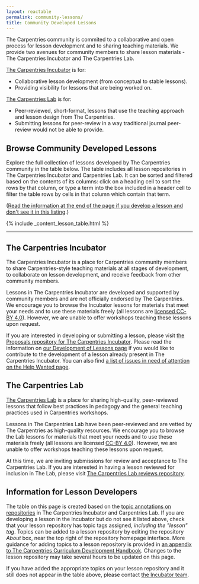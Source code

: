 ```yaml
---
layout: reactable
permalink: community-lessons/
title: Community Developed Lessons
---
```


The Carpentries community is commited to a collaborative and open process for lesson development and to sharing teaching materials.
We provide two avenues for community members to share lesson materials - The Carpentries Incubator and The Carpentries Lab.

[The Carpentries Incubator](#the-carpentries-incubator) is for:

- Collaborative lesson development (from conceptual to stable lessons).
- Providing visibility for lessons that are being worked on.

[The Carpentries Lab](#the-carpentries-lab) is for:

- Peer-reviewed, short-format, lessons that use the teaching approach and lesson design from The Carpentries.
- Submitting lessons for peer-review in a way traditional journal peer-review would not be able to provide.

## Browse Community Developed Lessons

Explore the full collection of lessons developed by The Carpentries community
in the table below.
The table includes all lesson repositories in The Carpentries Incubator and
Carpentries Lab.
It can be sorted and filtered based on the contents of its columns:
click on a heading cell to sort the rows by that column,
or type a term into the box included in a header cell to filter the table rows by
cells in that column which contain that term.

([Read the information at the end of the page if you develop a lesson and don't see it in this listing](#information-for-lesson-developers).)

{% include _content_lesson_table.html %}

---

## The Carpentries Incubator

The Carpentries Incubator is a place for Carpentries community members to share Carpentries-style teaching materials at all stages of development, to collaborate on lesson development, and receive feedback from other community members.

Lessons in The Carpentries Incubator are developed and supported by community members and are not officially endorsed by The Carpentries. We encourage you to browse the Incubator lessons for materials that meet your needs and to use these materials freely (all lessons are [licensed CC-BY 4.0](https://creativecommons.org/licenses/by/4.0/)). However, we are unable to offer workshops teaching these lessons upon request.

If you are interested in developing or submitting a lesson, please visit
[the Proposals repository for The Carpentries Incubator](https://github.com/carpentries-incubator/proposals#readme).
Please read the information on
[our Development of Lessons page](https://carpentries.org/involved-lessons/)
if you would like to contribute to the development of a lesson already present
in The Carpentries Incubator.
You can also find
[a list of issues in need of attention on the Help Wanted page](https://carpentries.org/help-wanted-issues/).

## The Carpentries Lab

[The Carpentries Lab](https://github.com/carpentries-lab/reviews/) is a place for sharing high-quality, peer-reviewed lessons
that follow best practices in pedagogy and
the general teaching practices used in Carpentries workshops.

Lessons in The Carpentries Lab have been peer-reviewed and are vetted by The Carpentries as high-quality resources. We encourage you to browse the Lab lessons for materials that meet your needs and to use these materials freely (all lessons are licensed [CC-BY 4.0](https://creativecommons.org/licenses/by/4.0/)). However, we are unable to offer workshops teaching these lessons upon request.

At this time, we are inviting submissions for review and acceptance to The Carpentries Lab.
If you are interested in having a lesson reviewed for inclusion in The Lab, please visit [The Carpentries Lab reviews repository](https://github.com/carpentries-lab/reviews/).

## Information for Lesson Developers

The table on this page is created based on the
[topic annotations on repositories](https://docs.github.com/en/github/administering-a-repository/classifying-your-repository-with-topics)
in The Carpentries Incubator and Carpentries Lab.
If you are developing a lesson in the Incubator but do not see it listed above,
check that your lesson repository has topic tags assigned,
_including the "lesson" tag_.
Topics can be added to a lesson repository by editing the repository
_About_ box, near the top right of the repository homepage interface.
More guidance for adding topics to a lesson repository is provided in
[an appendix to The Carpentries Curriculum Development Handbook](https://cdh.carpentries.org/the-carpentries-incubator.html#topic-tags).
Changes to the lesson repository may take several hours to be updated
on this page.

If you have added the appropriate topics on your lesson repository and it
still does not appear in the table above,
please contact [the Incubator team](mailto:incubator@carpentries.org).
